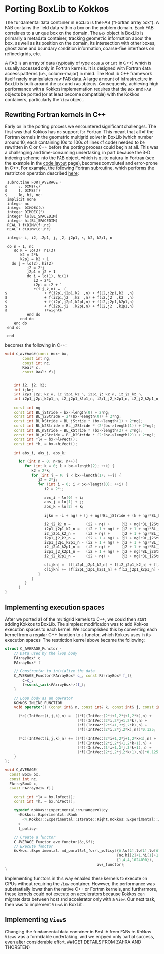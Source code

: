 # Porting BoxLib to Kokkos

The fundamental data container in BoxLib is the FAB ("Fortran array box"). A
FAB contains the field data within a box on the problem domain. Each FAB
correlates to a unique box on the domain. The `Box` object in BoxLib is
primarily a metadata container, tracking geometric information about the box,
as well as its position on the domain, its intersection with other boxes, ghost
zone and boundary condition information, coarse-fine interfaces on refined
grids, etc.

A FAB is an array of data (typically of type `double` or `int` in C++) which is
usually accessed only in Fortran kernels. It is designed with Fortran data
access patterns (i.e., column-major) in mind. The BoxLib C++ framework itself
rarely manipulates raw FAB data. A large amount of infrastructure in BoxLib is
built around the `Box` and `FAB` objects. Consequently, achieving high
performance with a Kokkos implementation requires that the `Box` and `FAB`
objects be ported (or at least become compatible) with the Kokkos containers,
particularly the `View` object.

## Rewriting Fortran kernels in C++

Early on in the porting process we encountered significant challenges. The
first was that Kokkos has no support for Fortran. This meant that all of the
Fortran kernels in the geometric multigrid solver in BoxLib (which number
around 10, each containing 10s to 100s of lines of code) needed to be rewritten
in C or C++ before the porting process could begin at all. This was a
challenging and time-consuming undertaking, in part because the 3-D indexing
scheme into the FAB object, which is quite natural in Fortran (see the example
in the [code layout](./code_layout.md) page), becomes convoluted and
error-prone in C++. For example, the following Fortran subroutine, which
performs the restriction operation described [here](./multigrid.md):

```Fortran
 subroutine FORT_AVERAGE (
$     c, DIMS(c),
$     f, DIMS(f),
$     lo, hi, nc)
 implicit none
 integer nc
 integer DIMDEC(c)
 integer DIMDEC(f)
 integer lo(BL_SPACEDIM)
 integer hi(BL_SPACEDIM)
 REAL_T f(DIMV(f),nc)
 REAL_T c(DIMV(c),nc)

 integer i, i2, i2p1, j, j2, j2p1, k, k2, k2p1, n

 do n = 1, nc
    do k = lo(3), hi(3)
       k2 = 2*k
       k2p1 = k2 + 1
   do j = lo(2), hi(2)
          j2 = 2*j
          j2p1 = j2 + 1
          do i = lo(1), hi(1)
             i2 = 2*i
             i2p1 = i2 + 1
             c(i,j,k,n) =  (
$                 + f(i2p1,j2p1,k2  ,n) + f(i2,j2p1,k2  ,n)
$                 + f(i2p1,j2  ,k2  ,n) + f(i2,j2  ,k2  ,n)
$                 + f(i2p1,j2p1,k2p1,n) + f(i2,j2p1,k2p1,n)
$                 + f(i2p1,j2  ,k2p1,n) + f(i2,j2  ,k2p1,n)
$                 )*eighth
          end do
       end do
    end do
 end do

 end
```

becomes the following in C++:

```C++
void C_AVERAGE(const Box* bx,
        const int ng,
        const int nc,
        Real* c,
        const Real* f){


    int i2, j2, k2;
    int ijkn;
    int i2p1_j2p1_k2_n, i2_j2p1_k2_n, i2p1_j2_k2_n, i2_j2_k2_n;
    int i2p1_j2p1_k2p1_n, i2_j2p1_k2p1_n, i2p1_j2_k2p1_n, i2_j2_k2p1_n;

    const int ng;
    const int BL_jStride = bx->length(0) + 2*ng;
    const int BL_j2Stride = 2*(bx->length(0)) + 2*ng;
    const int BL_kStride = BL_jStride * (bx->length(1) + 2*ng);
    const int BL_k2Stride = BL_j2Stride * (2*(bx->length(1)) + 2*ng);
    const int BL_nStride = BL_kStride * (bx->length(2) + 2*ng);
    const int BL_n2Stride = BL_k2Stride * (2*(bx->length(2)) + 2*ng);
    const int *lo = bx->loVect();
    const int *hi = bx->hiVect();

    int abs_i, abs_j, abs_k;

      for (int n = 0; n<nc; n++){
         for (int k = 0; k < bx->length(2); ++k) {
            k2 = 2*k;
            for (int j = 0; j < bx->length(1); ++j) {
               j2 = 2*j;
               for (int i = 0; i < bx->length(0); ++i) {
                  i2 = 2*i;

                  abs_i = lo[0] + i;
                  abs_j = lo[1] + j;
                  abs_k = lo[2] + k;

                  ijkn = (i + ng) + (j + ng)*BL_jStride + (k + ng)*BL_kStride + n*BL_nStride;

                  i2_j2_k2_n =       (i2 + ng) +     (j2 + ng)*BL_j2Stride +     (k2 + ng)*BL_k2Stride +     n*BL_n2Stride;
                  i2p1_j2p1_k2_n =   (i2 + 1 + ng) + (j2 + 1 + ng)*BL_j2Stride + (k2 + ng)*BL_k2Stride +     n*BL_n2Stride;
                  i2_j2p1_k2_n =     (i2 + ng) +     (j2 + 1 + ng)*BL_j2Stride + (k2 + ng)*BL_k2Stride +     n*BL_n2Stride;
                  i2p1_j2_k2_n =     (i2 + 1 + ng) + (j2 + ng)*BL_j2Stride +     (k2 + ng)*BL_k2Stride +     n*BL_n2Stride;
                  i2p1_j2p1_k2p1_n = (i2 + 1 + ng) + (j2 + 1 + ng)*BL_j2Stride + (k2 + 1 + ng)*BL_k2Stride + n*BL_n2Stride;
                  i2_j2p1_k2p1_n =   (i2 + ng) +     (j2 + 1 + ng)*BL_j2Stride + (k2 + 1 + ng)*BL_k2Stride + n*BL_n2Stride;
                  i2p1_j2_k2p1_n =   (i2 + 1 + ng) + (j2 + ng)*BL_j2Stride +     (k2 + 1 + ng)*BL_k2Stride + n*BL_n2Stride;
                  i2_j2_k2p1_n =     (i2 + ng) +     (j2 + ng)*BL_j2Stride +     (k2 + 1 + ng)*BL_k2Stride + n*BL_n2Stride;

                  c[ijkn] =  (f[i2p1_j2p1_k2_n] + f[i2_j2p1_k2_n] + f[i2p1_j2_k2_n] + f[i2_j2_k2_n])*(0.125);
                  c[ijkn] += (f[i2p1_j2p1_k2p1_n] + f[i2_j2p1_k2p1_n] + f[i2p1_j2_k2p1_n] + f[i2_j2_k2p1_n])*(0.125);
               }
            }
         }
      }
}
```

## Implementing execution spaces

After we ported all of the multigrid kernels to C++, we could then start adding
Kokkos to BoxLib. The simplest modification was to add Kokkos execution spaces
to each kernel. We accomplished this by converting each kernel from a regular C++ function to a functor, which Kokkos uses in its execution spaces.
The restriction kernel above became the following:

```C++
struct C_AVERAGE_Functor {
    // Data used by the loop body
    FArrayBox* c;
    FArrayBox* f;

    // Constructor to initialize the data
    C_AVERAGE_Functor(FArrayBox* c_, const FArrayBox* f_){
        c=c_;
        f=const_cast<FArrayBox*>(f_);
    }

    // Loop body as an operator
    KOKKOS_INLINE_FUNCTION
    void operator() (const int& n, const int& k, const int& j, const int& i) const {

      (*c)(IntVect(i,j,k),n) =  ((*f)(IntVect(2*i+1,2*j+1,2*k),n) +
                                 (*f)(IntVect(2*i,2*j+1,2*k),n) +
                                 (*f)(IntVect(2*i+1,2*j,2*k),n) +
                                 (*f)(IntVect(2*i,2*j,2*k),n))*0.125;

      (*c)(IntVect(i,j,k),n) += ((*f)(IntVect(2*i+1,2*j+1,2*k+1),n) +
                                 (*f)(IntVect(2*i,2*j+1,2*k+1),n) +
                                 (*f)(IntVect(2*i+1,2*j,2*k+1),n) +
                                 (*f)(IntVect(2*i,2*j,2*k+1),n))*0.125;
    }
};

void C_AVERAGE(
  const Box& bx,
  const int nc,
  FArrayBox& c,
  const FArrayBox& f){

    const int *lo = bx.loVect();
    const int *hi = bx.hiVect();

    typedef Kokkos::Experimental::MDRangePolicy
      <Kokkos::Experimental::Rank
        <4,Kokkos::Experimental::Iterate::Right,Kokkos::Experimental::Iterate::Right>
      >
      t_policy;

    // Create a functor
    C_AVERAGE_Functor ave_functor(&c,&f);
    // Execute functor
    Kokkos::Experimental::md_parallel_for(t_policy({0,lo[2],lo[1],lo[0]},
                                                   {nc,hi[2]+1,hi[1]+1,hi[0]+1},
                                                   {1,4,4,1024000}),
                                          ave_functor);
}
```

Implementing functors in this way enabled these kernels to execute on CPUs
without requiring the `View` container. However, the performance was
substantially lower than the native C++ or Fortran kernels, and furthermore,
these kernels could not execute on accelerators because Kokkos can migrate data
between host and accelerator only with a `View`. Our next task, then was to
implement `View`s in BoxLib.


## Implementing `View`s

Changing the fundamental data container in BoxLib from FABs to Kokkos `View`s
was a formidable undertaking, and we enjoyed only partial success, even after
considerable effort.
##(GET DETAILS FROM ZAHRA AND THORSTEN)
